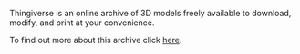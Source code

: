 

Thingiverse is an online archive of 3D models freely available to download, modify, and print at your convenience.

To find out more about this archive click [here](https://www.thingiverse.com).
